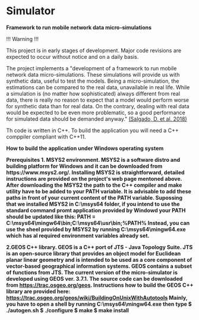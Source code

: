 # Simulator
<b> Framework to run mobile network data micro-simulations </b>
<p>
<p>!!! Warning !!!</p>
This project is in early stages of development. 
Major code revisions are expected to occur without notice and on a daily basis.
</p>

<p>
The project implements a "development of a framework to run mobile network data micro-simulations. 
These simulations will provide us with synthetic data, useful to test the models. 
Being a micro-simulation, the estimations can be compared to the real data, unavailable in real life. 
While a simulation is (no matter how sophisticated) always different from real data, 
there is really no reason to expect that a model would perform worse for synthetic data than for real data. 
On the contrary, dealing with real data would be expected to be even more problematic, 
so a good performance for simulated data should be demanded anyway." <a href = "https://webgate.ec.europa.eu/fpfis/mwikis/essnetbigdata/images/5/56/WPI_A_framework_for_mobile_network_data_micro-simulation_2019_02_14.pdf">(Salgado, D. et al. 2018)</a>

Th code is written in C++. To build the application you will need a C++ comppiler compliant with C++11.
 
</p>

<b>How to build the application under Windows operating system<b>
<p>
<p>Prerequisites
1. MSYS2 environment. MSYS2 is a software distro and building platform for Windows and 
it can be downloaded from https://www.msys2.org/. Installing MSYS2 is straightforward, detailed instructions
are provided on the project's web page mentoned above.
After downloading the MSYS2 the path to the C++ compiler and make utility have to be added to your PATH variable. It is advisable to add these
paths in front of your current content of the PATH variable. Supossing that we installed MSYS2 in C:\msys64 folder, if you intend to use the
standard command promt application provided by Windowd your PATH should be updated like this: PATH = C:\msys64\mingw64\bin;C:\msys64\usr\bin;%PATH%
Instead, you can use the sheel provided by MSYS2 by running C:\msys64\mingw64.exe which has al required environment variables already set.

2.GEOS C++ library. GEOS is a C++ port of JTS - Java Topology Suite. JTS 
is an open-source library that provides an object model for Euclidean planar linear geometry 
and is intended to be used as a core component of vector-based geographical information systems. GEOS contains a subset of
functions from JTS. The current version of the micro-simulator is developed using GEOS ver. 3.7.1. The source code can be downloaded from
https://trac.osgeo.org/geos. Instructions how to build the GEOS C++ library are provided here: https://trac.osgeo.org/geos/wiki/BuildingOnUnixWithAutotools
Mainly, you have to open a shell by running C:\msys64\mingw64.exe then type
$ ./autogen.sh
$ ./configure
$ make
$ make install

 
